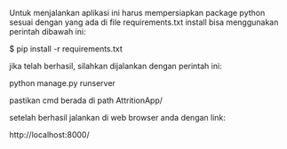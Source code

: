 Untuk menjalankan aplikasi ini harus mempersiapkan package python sesuai dengan yang ada di file requirements.txt
install bisa menggunakan perintah dibawah ini:

$ pip install -r requirements.txt

jika telah berhasil, silahkan dijalankan dengan perintah ini:

python manage.py runserver

pastikan cmd berada di path AttritionApp/

setelah berhasil jalankan di web browser anda dengan link:

http://localhost:8000/
